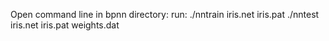 
Open command line in bpnn directory:
run: ./nntrain iris.net iris.pat  ./nntest iris.net iris.pat weights.dat




